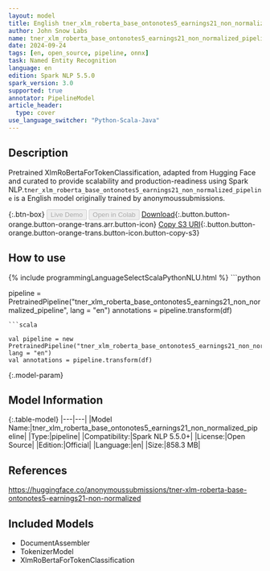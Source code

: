 ```yaml
---
layout: model
title: English tner_xlm_roberta_base_ontonotes5_earnings21_non_normalized_pipeline pipeline XlmRoBertaForTokenClassification from anonymoussubmissions
author: John Snow Labs
name: tner_xlm_roberta_base_ontonotes5_earnings21_non_normalized_pipeline
date: 2024-09-24
tags: [en, open_source, pipeline, onnx]
task: Named Entity Recognition
language: en
edition: Spark NLP 5.5.0
spark_version: 3.0
supported: true
annotator: PipelineModel
article_header:
  type: cover
use_language_switcher: "Python-Scala-Java"
---
```


## Description

Pretrained XlmRoBertaForTokenClassification, adapted from Hugging Face and curated to provide scalability and production-readiness using Spark NLP.`tner_xlm_roberta_base_ontonotes5_earnings21_non_normalized_pipeline` is a English model originally trained by anonymoussubmissions.

{:.btn-box}
<button class="button button-orange" disabled>Live Demo</button>
<button class="button button-orange" disabled>Open in Colab</button>
[Download](https://s3.amazonaws.com/auxdata.johnsnowlabs.com/public/models/tner_xlm_roberta_base_ontonotes5_earnings21_non_normalized_pipeline_en_5.5.0_3.0_1727215035397.zip){:.button.button-orange.button-orange-trans.arr.button-icon}
[Copy S3 URI](s3://auxdata.johnsnowlabs.com/public/models/tner_xlm_roberta_base_ontonotes5_earnings21_non_normalized_pipeline_en_5.5.0_3.0_1727215035397.zip){:.button.button-orange.button-orange-trans.button-icon.button-copy-s3}

## How to use



<div class="tabs-box" markdown="1">
{% include programmingLanguageSelectScalaPythonNLU.html %}
```python

pipeline = PretrainedPipeline("tner_xlm_roberta_base_ontonotes5_earnings21_non_normalized_pipeline", lang = "en")
annotations =  pipeline.transform(df)   

```
```scala

val pipeline = new PretrainedPipeline("tner_xlm_roberta_base_ontonotes5_earnings21_non_normalized_pipeline", lang = "en")
val annotations = pipeline.transform(df)

```
</div>

{:.model-param}
## Model Information

{:.table-model}
|---|---|
|Model Name:|tner_xlm_roberta_base_ontonotes5_earnings21_non_normalized_pipeline|
|Type:|pipeline|
|Compatibility:|Spark NLP 5.5.0+|
|License:|Open Source|
|Edition:|Official|
|Language:|en|
|Size:|858.3 MB|

## References

https://huggingface.co/anonymoussubmissions/tner-xlm-roberta-base-ontonotes5-earnings21-non-normalized

## Included Models

- DocumentAssembler
- TokenizerModel
- XlmRoBertaForTokenClassification